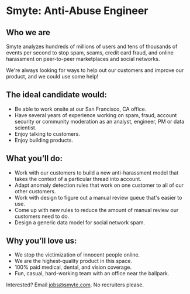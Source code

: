 # Smyte: Anti-Abuse Engineer

## Who we are

Smyte analyzes hundreds of millions of users and tens of thousands of events per second to stop spam, scams, credit card fraud, and online harassment on peer-to-peer marketplaces and social networks.

We're always looking for ways to help out our customers and improve our product, and we could use some help!

## The ideal candidate would:

* Be able to work onsite at our San Francisco, CA office.
* Have several years of experience working on spam, fraud, account security or community moderation as an analyst, engineer, PM or data scientist.
* Enjoy talking to customers.
* Enjoy building products.


## What you’ll do:

* Work with our customers to build a new anti-harassment model that takes the context of a particular thread into account.
* Adapt anomaly detection rules that work on one customer to all of our other customers.
* Work with design to figure out a manual review queue that's easier to use.
* Come up with new rules to reduce the amount of manual review our customers need to do.
* Design a generic data model for social network spam.


## Why you’ll love us:

* We stop the victimization of innocent people online.
* We are the highest-quality product in this space.
* 100% paid medical, dental, and vision coverage.
* Fun, casual, hard-working team with an office near the ballpark.

Interested? Email jobs@smyte.com. No recruiters please.
